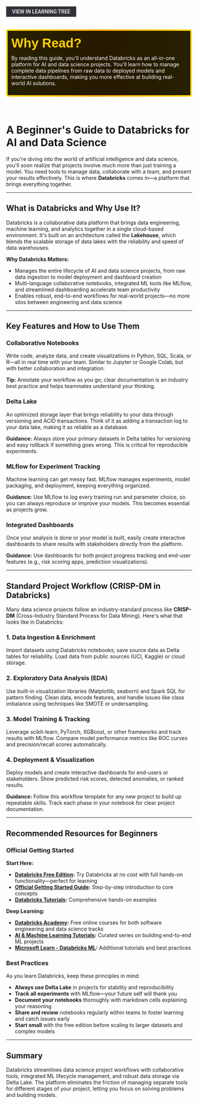 <br>
<a href='/learning-tree?node=74' style='
    background-color: #31313a;
    color: gainsboro;
    padding: 6px 16px;
    border: none
    border-radius: 4px;
    text-transform: uppercase;
    font-family: "Roboto", sans-serif;
    font-size: 1em;
    font-weight: bold;
    cursor: pointer;
    text-decoration: none;
    display: inline-block;'
>
  View in Learning Tree
</a>

<br>
<br>
<br>

<div style='
  position: relative;
  padding: 10px; 
  border-radius: 5px;
  background-color: rgba(0, 0, 0, 0.85); 
  border: 4px solid transparent;
  background-image: linear-gradient(90deg, rgba(0, 0, 0, 0.85), rgba(0, 0, 0, 0.85)), linear-gradient(90deg, gold, orange, gold);
  background-origin: border-box;
  background-clip: padding-box, border-box;
'>

<svg width='200' height='50' style='display: block; margin-bottom: 5px;'>
  <text x='0' y='35' font-size='35' font-family='Arial' font-weight='bold' fill='gold'>
    Why Read?
    <animate attributeName='fill' values='gold; orange; gold' dur='3s' repeatCount='indefinite' />
  </text>
</svg>

<p style='color: white; margin-top: 2px;'>By reading this guide, you'll understand Databricks as an all-in-one platform for AI and data science projects. You'll learn how to manage complete data pipelines from raw data to deployed models and interactive dashboards, making you more effective at building real-world AI solutions.</p>

</div>

<br/>

<br/>

# A Beginner's Guide to Databricks for AI and Data Science

If you're diving into the world of artificial intelligence and data science, you'll soon realize that projects involve much more than just training a model. You need tools to manage data, collaborate with a team, and present your results effectively. This is where **Databricks** comes in—a platform that brings everything together.

---

## What is Databricks and Why Use It?

Databricks is a collaborative data platform that brings data engineering, machine learning, and analytics together in a single cloud-based environment. It's built on an architecture called the **Lakehouse**, which blends the scalable storage of data lakes with the reliability and speed of data warehouses.

**Why Databricks Matters:**

- Manages the entire lifecycle of AI and data science projects, from raw data ingestion to model deployment and dashboard creation
- Multi-language collaborative notebooks, integrated ML tools like MLflow, and streamlined dashboarding accelerate team productivity
- Enables robust, end-to-end workflows for real-world projects—no more silos between engineering and data science

---

## Key Features and How to Use Them

### Collaborative Notebooks

Write code, analyze data, and create visualizations in Python, SQL, Scala, or R—all in real time with your team. Similar to Jupyter or Google Colab, but with better collaboration and integration.

**Tip:** Annotate your workflow as you go; clear documentation is an industry best practice and helps teammates understand your thinking.

### Delta Lake

An optimized storage layer that brings reliability to your data through versioning and ACID transactions. Think of it as adding a transaction log to your data lake, making it as reliable as a database.

**Guidance:** Always store your primary datasets in Delta tables for versioning and easy rollback if something goes wrong. This is critical for reproducible experiments.

### MLflow for Experiment Tracking

Machine learning can get messy fast. MLflow manages experiments, model packaging, and deployment, keeping everything organized.

**Guidance:** Use MLflow to log every training run and parameter choice, so you can always reproduce or improve your models. This becomes essential as projects grow.

### Integrated Dashboards

Once your analysis is done or your model is built, easily create interactive dashboards to share results with stakeholders directly from the platform.

**Guidance:** Use dashboards for both project progress tracking and end-user features (e.g., risk scoring apps, prediction visualizations).

---

## Standard Project Workflow (CRISP-DM in Databricks)

Many data science projects follow an industry-standard process like **CRISP-DM** (Cross-Industry Standard Process for Data Mining). Here's what that looks like in Databricks:

### 1. Data Ingestion & Enrichment

Import datasets using Databricks notebooks; save source data as Delta tables for reliability. Load data from public sources (UCI, Kaggle) or cloud storage.

### 2. Exploratory Data Analysis (EDA)

Use built-in visualization libraries (Matplotlib, seaborn) and Spark SQL for pattern finding. Clean data, encode features, and handle issues like class imbalance using techniques like SMOTE or undersampling.

### 3. Model Training & Tracking

Leverage scikit-learn, PyTorch, XGBoost, or other frameworks and track results with MLflow. Compare model performance metrics like ROC curves and precision/recall scores automatically.

### 4. Deployment & Visualization

Deploy models and create interactive dashboards for end-users or stakeholders. Show predicted risk scores, detected anomalies, or ranked results.

**Guidance:** Follow this workflow template for any new project to build up repeatable skills. Track each phase in your notebook for clear project documentation.

---

## Recommended Resources for Beginners

### Official Getting Started

**Start Here:**

- **[Databricks Free Edition](https://learn.microsoft.com/en-us/azure/databricks/getting-started/free-edition):** Try Databricks at no cost with full hands-on functionality—perfect for learning
- **[Official Getting Started Guide](https://docs.databricks.com/aws/en/getting-started/):** Step-by-step introduction to core concepts
- **[Databricks Tutorials](https://www.databricks.com/resources/demos/tutorials):** Comprehensive hands-on examples

**Deep Learning:**

- **[Databricks Academy](https://www.databricks.com/learn):** Free online courses for both software engineering and data science tracks
- **[AI & Machine Learning Tutorials](https://docs.databricks.com/aws/en/machine-learning/):** Curated series on building end-to-end ML projects
- **[Microsoft Learn - Databricks ML](https://learn.microsoft.com/en-us/azure/databricks/machine-learning/):** Additional tutorials and best practices

### Best Practices

As you learn Databricks, keep these principles in mind:

- **Always use Delta Lake** in projects for stability and reproducibility
- **Track all experiments** with MLflow—your future self will thank you
- **Document your notebooks** thoroughly with markdown cells explaining your reasoning
- **Share and review** notebooks regularly within teams to foster learning and catch issues early
- **Start small** with the free edition before scaling to larger datasets and complex models

---

## Summary

Databricks streamlines data science project workflows with collaborative tools, integrated ML lifecycle management, and robust data storage via Delta Lake. The platform eliminates the friction of managing separate tools for different stages of your project, letting you focus on solving problems and building models.
